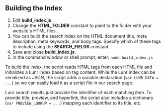 ## Building the Index

1. Edit **build_index.js**.
2. Change the **HTML_FOLDER** constant to point to the folder with your website's HTML files.
3. You can build the search index on the HTML document title, meta description, meta keywords, and body tags. Specify which of these tags to include using the **SEARCH_FIELDS** constant.
4. Save and close **build_index.js**.
5. In the command window or shell prompt, enter: `node build_index.js`

To build the index, the script reads HTML tags from each HTML file and initializes a Lunr index based on tag content. While the Lunr index can be serialized as JSON, the script adds a variable declaration (`var LUNR_DATA = ...`) so we can easily load it as a script file in our search page.

Lunr search results just provide the identifier of each matching item. To provide title, preview, and hyperlink, the script also includes a dictionary (`var PREVIEW_LOOKUP = ...`) mapping each identifier to its title, etc.